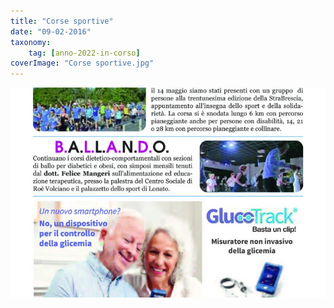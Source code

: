 ```yaml
---
title: "Corse sportive"
date: "09-02-2016"
taxonomy: 
    tag: [anno-2022-in-corso]
coverImage: "Corse sportive.jpg"
---
```


![Corse sportive](images/Corse%20sportive.jpg)
